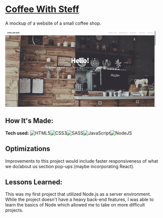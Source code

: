 # [Coffee With Steff](https://coffee-with-steff.herokuapp.com/)
A mockup of a website of a small coffee shop.

![alt tag](https://github.com/Hopeah/coffee-with-steff/blob/main/public/images/coffeewithsteff.gif)

## How It's Made:

**Tech used:** ![HTML5](https://img.shields.io/badge/html5-%23E34F26.svg?style=for-the-badge&logo=html5&logoColor=white)![CSS3](https://img.shields.io/badge/css3-%231572B6.svg?style=for-the-badge&logo=css3&logoColor=white)![SASS](https://img.shields.io/badge/SASS-hotpink.svg?style=for-the-badge&logo=SASS&logoColor=white)![JavaScript](https://img.shields.io/badge/javascript-%23323330.svg?style=for-the-badge&logo=javascript&logoColor=%23F7DF1E)![NodeJS](https://img.shields.io/badge/node.js-6DA55F?style=for-the-badge&logo=node.js&logoColor=white)

## Optimizations

Improvements to this project would include faster responsiveness of what we do/about us section pop-ups (maybe incorporating React).

## Lessons Learned:

This was my first project that utilized Node.js as a server environment. While the project doesn't have a heavy back-end features, I was able to learn the basics of Node which allowed me to take on more difficult projects.
